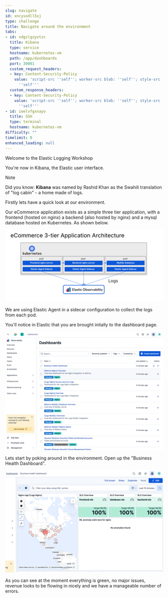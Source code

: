 ```yaml
---
slug: navigate
id: xncysodll5xj
type: challenge
title: Navigate around the environment
tabs:
- id: vdgzlgzyxtzc
  title: Kibana
  type: service
  hostname: kubernetes-vm
  path: /app/dashboards
  port: 30001
  custom_request_headers:
  - key: Content-Security-Policy
    value: 'script-src ''self''; worker-src blob: ''self''; style-src ''unsafe-inline''
      ''self'''
  custom_response_headers:
  - key: Content-Security-Policy
    value: 'script-src ''self''; worker-src blob: ''self''; style-src ''unsafe-inline''
      ''self'''
- id: ieelvfgxnayo
  title: SSH
  type: terminal
  hostname: kubernetes-vm
difficulty: ""
timelimit: 0
enhanced_loading: null
---
```

Welcome to the Elastic Logging Workshop

You're now in Kibana, the Elastic user interface.

> [!NOTE]
> Did you know: **Kibana** was named by Rashid Khan as the Swahili translation of "log cabin" - a home made of logs.

Firstly lets have a quick look at our environment.

Our eCommerce application exists as a simple three tier application, with a frontend (hosted on nginx) a backend (also hosted by nginx) and a mysql database hosted on Kubernetes. As shown below.

![Jul-10-2025_at_10.34.45-image.png](../assets/Jul-10-2025_at_10.34.45-image.png)

We are using Elastic Agent in a sidecar configuration to collect the logs from each pod.

You'll notice in Elastic that you are brought initally to the dashboard page.

![Jul-10-2025_at_10.49.39-image.png](../assets/Jul-10-2025_at_10.49.39-image.png)

Lets start by poking around in the environment. Open up the "Business Health Dashboard".

![Jul-10-2025_at_10.50.23-image.png](../assets/Jul-10-2025_at_10.50.23-image.png)

As you can see at the moment everything is green, no major issues, revenue looks to be flowing in nicely and we have a manageable number of errors.


